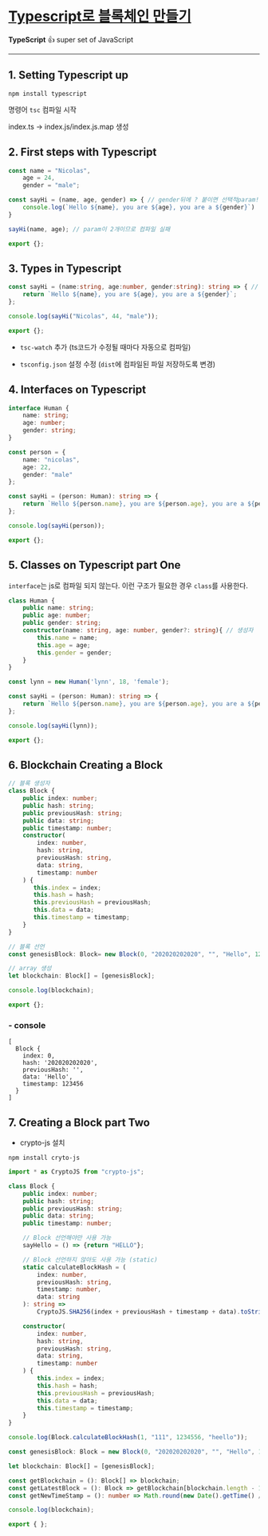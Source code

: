 #  [Typescript로 블록체인 만들기](https://nomadcoders.co/typescript-for-beginners)

**TypeScript** 👍 super set of JavaScript

---

## 1. Setting Typescript up

```
npm install typescript
```

명령어 ```tsc``` 컴파일 시작

index.ts -> index.js/index.js.map 생성

## 2. First steps with Typescript

```ts
const name = "Nicolas",
    age = 24,
    gender = "male";

const sayHi = (name, age, gender) => { // gender뒤에 ? 붙이면 선택적param!
    console.log(`Hello ${name}, you are ${age}, you are a ${gender}`)
}

sayHi(name, age); // param이 2개이므로 컴파일 실패

export {};
```

## 3. Types in Typescript

```ts
const sayHi = (name:string, age:number, gender:string): string => { // param/return type 지정 가능
    return `Hello ${name}, you are ${age}, you are a ${gender}`;
};

console.log(sayHi("Nicolas", 44, "male"));

export {};
```

* `tsc-watch` 추가 (ts코드가 수정될 때마다 자동으로 컴파일)

* `tsconfig.json` 설정 수정 (`dist`에 컴파일된 파일 저장하도록 변경)

## 4. Interfaces on Typescript

```ts
interface Human {
    name: string;
    age: number;
    gender: string;
}

const person = {
    name: "nicolas",
    age: 22,
    gender: "male"
};

const sayHi = (person: Human): string => {
    return `Hello ${person.name}, you are ${person.age}, you are a ${person.gender}`;
};

console.log(sayHi(person));

export {};
```

## 5. Classes on Typescript part One

`interface`는 js로 컴파일 되지 않는다. 이런 구조가 필요한 경우 `class`를 사용한다.

```ts
class Human {
    public name: string;
    public age: number;
    public gender: string;
    constructor(name: string, age: number, gender?: string){ // 생성자
        this.name = name;
        this.age = age;
        this.gender = gender;
    }
}

const lynn = new Human('lynn', 18, 'female');

const sayHi = (person: Human): string => {
    return `Hello ${person.name}, you are ${person.age}, you are a ${person.gender}`;
};

console.log(sayHi(lynn));

export {};
```

## 6. Blockchain Creating a Block

```ts
// 블록 생성자
class Block {
    public index: number;
    public hash: string;
    public previousHash: string;
    public data: string;
    public timestamp: number;
    constructor(
        index: number,
        hash: string,
        previousHash: string,
        data: string,
        timestamp: number
    ) {
       this.index = index;
       this.hash = hash;
       this.previousHash = previousHash;
       this.data = data;
       this.timestamp = timestamp; 
    }
}

// 블록 선언
const genesisBlock: Block= new Block(0, "202020202020", "", "Hello", 123456);

// array 생성
let blockchain: Block[] = [genesisBlock];

console.log(blockchain);

export {};
```

### - **console**
```
[
  Block {
    index: 0,
    hash: '202020202020',
    previousHash: '',    
    data: 'Hello',       
    timestamp: 123456    
  }
]
```

## 7. Creating a Block part Two

* crypto-js 설치
```
npm install cryto-js
```

```ts
import * as CryptoJS from "crypto-js";

class Block {
    public index: number;
    public hash: string;
    public previousHash: string;
    public data: string;
    public timestamp: number;

    // Block 선언해야만 사용 가능
    sayHello = () => {return "HELLO"};

    // Block 선언하지 않아도 사용 가능 (static)
    static calculateBlockHash = (
        index: number,
        previousHash: string,
        timestamp: number,
        data: string
    ): string =>
        CryptoJS.SHA256(index + previousHash + timestamp + data).toString();

    constructor(
        index: number,
        hash: string,
        previousHash: string,
        data: string,
        timestamp: number
    ) {
        this.index = index;
        this.hash = hash;
        this.previousHash = previousHash;
        this.data = data;
        this.timestamp = timestamp;
    }
}

console.log(Block.calculateBlockHash(1, "111", 1234556, "heello"));

const genesisBlock: Block = new Block(0, "202020202020", "", "Hello", 123456);

let blockchain: Block[] = [genesisBlock];

const getBlockchain = (): Block[] => blockchain;
const getLatestBlock = (): Block => getBlockchain[blockchain.length - 1];
const getNewTimeStamp = (): number => Math.round(new Date().getTime() / 1000);

console.log(blockchain);

export { };
```